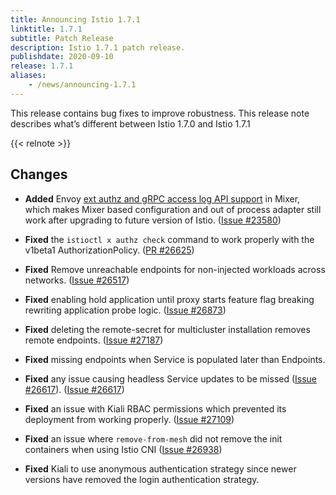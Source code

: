 ```yaml
---
title: Announcing Istio 1.7.1
linktitle: 1.7.1
subtitle: Patch Release
description: Istio 1.7.1 patch release.
publishdate: 2020-09-10
release: 1.7.1
aliases:
    - /news/announcing-1.7.1
---
```


This release contains bug fixes to improve robustness. This release note describes what’s different between Istio 1.7.0 and Istio 1.7.1

{{< relnote >}}

## Changes

- **Added** Envoy [ext authz and gRPC access log API support](https://github.com/istio/istio/wiki/Enabling-Envoy-Authorization-Service-and-gRPC-Access-Log-Service-With-Mixer) in Mixer,
which makes Mixer based configuration and out of process adapter still work after upgrading to future version of Istio.
  ([Issue #23580](https://github.com/istio/istio/issues/23580))

- **Fixed** the `istioctl x authz check` command to work properly with the v1beta1 AuthorizationPolicy.
  ([PR #26625](https://github.com/istio/istio/pull/26625))

- **Fixed** Remove unreachable endpoints for non-injected workloads across networks.
  ([Issue #26517](https://github.com/istio/istio/issues/26517))

- **Fixed** enabling hold application until proxy starts feature flag breaking rewriting application probe logic.
  ([Issue #26873](https://github.com/istio/istio/issues/26873))

- **Fixed** deleting the remote-secret for multicluster installation removes remote endpoints.
  ([Issue #27187](https://github.com/istio/istio/issues/27187))

- **Fixed** missing endpoints when Service is populated later than Endpoints.

- **Fixed** any issue causing headless Service updates to be missed ([Issue #26617](https://github.com/istio/istio/issues/26617)).
  ([Issue #26617](https://github.com/istio/istio/issues/26617))

- **Fixed** an issue with Kiali RBAC permissions which prevented its deployment from working properly.
  ([Issue #27109](https://github.com/istio/istio/issues/27109))

- **Fixed** an issue where `remove-from-mesh` did not remove the init containers when using Istio CNI
  ([Issue #26938](https://github.com/istio/istio/issues/26938))

- **Fixed** Kiali to use anonymous authentication strategy since newer versions have removed the login authentication strategy.

